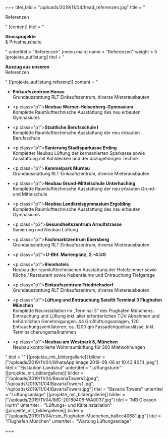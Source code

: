 +++
titel_bild = "/uploads/2019/11/04/head_referenzen.jpg"
title = "<p>Referenzen</p>"
[content]
titel = "<p><strong>Grossprojekte<br></strong>&amp; Privathaushalte</p>"
untertitel = "Referenzen"
[menu.main]
name = "Referenzen"
weight = 5
[projekte_auflistung]
titel = "<p><strong>Auszug aus unseren <br></strong>Referenzen</p>"
[[projekte_auflistung.referenz]]
content = "<ul><li><p><strong>Einkaufszentrum Hanau <br></strong>Grundausstattung RLT Einkaufszentrum, diverse Mieterausbauten</p></li><li><p class=\"p1\"><strong>Neubau Werner-Heisenberg-Gymnasium <br></strong>Komplette Raumlufttechnische Ausstattung des neu erbauten Gymnasiums</p></li><li><p class=\"p1\"><strong>Staatliche Berufsschule I <br></strong>Komplette Raumlufttechnische Ausstattung der neu erbauten Berufsschule</p></li><li><p class=\"p1\"><strong>Sanierung Stadtsparkasse Erding <br></strong>Kompletter Neubau Lüftung der kernsanierten Sparkasse sowie Ausstattung mit Kühldecken und der dazugehörigen Technik</p></li><li><p class=\"p1\"><strong>Kemmelpark Murnau <br></strong>Grundausstattung RLT Einkaufszentrum, diverse Mieterausbauten</p></li><li><p class=\"p1\"><strong>Neubau Grund-Mittelschule Unterhaching <br></strong>Komplette Raumlufttechnische Ausstattung der neu erbauten Grund- und Mittelschule</p></li><li><p class=\"p1\"><strong>Neubau Landkreisgymnasium Ergolding <br></strong>Komplette Raumlufttechnische Ausstattung des neu erbauten Gymnasiums</p></li><li><p class=\"p2\"><strong>Gesundheitszentrum Arnulfstrasse <br></strong>Sanierung und Neubau Lüftung</p></li><li><p class=\"p1\"><strong>Fachmarktzentrum Ebersberg <br> </strong>Grundausstattung RLT Einkaufszentrum, diverse Mieterausbauten</p></li><li><p class=\"p2\"><strong>U-Bhf. Marienplatz, 2.-4.UG</strong></p></li><li><p class=\"p1\"><strong>Riemhotels <br></strong>Neubau der raumlufttechnischen Ausstattung der Hotelzimmer sowie Küche / Restaurant sowie Nebenräume und Entrauchung Tiefgarage</p></li><li><p class=\"p1\"><strong>Einkaufszentrum Friedrichsdorf <br> </strong>Grundausstattung RLT Einkaufszentrum, diverse Mieterausbauten</p></li><li><p class=\"p1\"><strong>Lüftung und Entrauchung Satellit Terminal 3 Flughafen München <br></strong>Komplette Neuinstallation im „Terminal 3“ des Flughafen Münchens: Entrauchung und Lüftung inkl. aller erforderlichen TÜV Abnahmen und behördlichen Genehmigungen. 44 Großlüftungsanlagen, 120 Entrauchungsventilatoren, ca. 1200 qm Fassadenquellauslässe, inkl. Terminsicherungsmaßnahmen</p></li><li><p class=\"p1\"><strong>Neubau am Westpark 8, München <br></strong>Neubau kontrollierte Wohnraumlüftung für 360 Mietwohnungen</p></li></ul>"
titel = ""
[[projekte_mit_bildergallerie]]
bilder = ["/uploads/2019/11/04/WhatsApp Image 2019-08-06 at 10.43.40(1).jpeg"]
titel = "Eisstadion  Landshut"
untertitel = "Lüftungsturm"
[[projekte_mit_bildergallerie]]
bilder = ["/uploads/2019/11/04/BavariaTowers2.jpeg", "/uploads/2019/11/04/BavariaTowers1.jpg", "/uploads/2019/11/04/BavariaTowers.jpg"]
titel = "Bavaria  Towers"
untertitel = "Lüftungsanlage"
[[projekte_mit_bildergallerie]]
bilder = ["/uploads/2019/11/04/IMG-20180406-WA0037.jpg"]
titel = "MB Gleason Hurth"
untertitel = "Lüftungs- und Kälteinstallation"
[[projekte_mit_bildergallerie]]
bilder = ["/uploads/2019/11/04/csm_Flughafen-Muenchen_ba8cc40681.jpg"]
titel = "Flughafen München"
untertitel = "Wartung Lüftungsanlage"

+++
